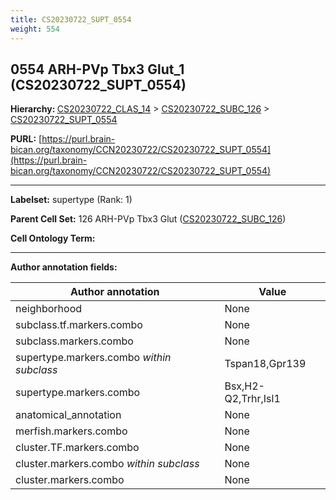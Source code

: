 ```yaml
---
title: CS20230722_SUPT_0554
weight: 554
---
```

## 0554 ARH-PVp Tbx3 Glut_1 (CS20230722_SUPT_0554)
<b>Hierarchy: </b>
[CS20230722_CLAS_14](../CS20230722_CLAS_14) >
[CS20230722_SUBC_126](../CS20230722_SUBC_126) >
[CS20230722_SUPT_0554](../CS20230722_SUPT_0554)

**PURL:** [https://purl.brain-bican.org/taxonomy/CCN20230722/CS20230722_SUPT_0554](https://purl.brain-bican.org/taxonomy/CCN20230722/CS20230722_SUPT_0554)

---


**Labelset:** supertype (Rank: 1)

**Parent Cell Set:** 126 ARH-PVp Tbx3 Glut ([CS20230722_SUBC_126](../CS20230722_SUBC_126))



**Cell Ontology Term:** 

[MARKER GENES.]: #


---

[TRANSFERRED ANNOTATIONS.]: #


[AUTHOR ANNOTATION FIELDS.]: #


**Author annotation fields:**

| Author annotation | Value |
|-------------------|-------|
|neighborhood|None|
|subclass.tf.markers.combo|None|
|subclass.markers.combo|None|
|supertype.markers.combo _within subclass_|Tspan18,Gpr139|
|supertype.markers.combo|Bsx,H2-Q2,Trhr,Isl1|
|anatomical_annotation|None|
|merfish.markers.combo|None|
|cluster.TF.markers.combo|None|
|cluster.markers.combo _within subclass_|None|
|cluster.markers.combo|None|
